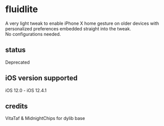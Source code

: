 # fluidlite
A very light tweak to enable iPhone X home gesture on older devices with personalized preferences embedded straight into the tweak.  
No configurations needed.
## status
Deprecated
## iOS version supported
iOS 12.0 - iOS 12.4.1
## credits
VitaTaf & MidnightChips for dylib base

